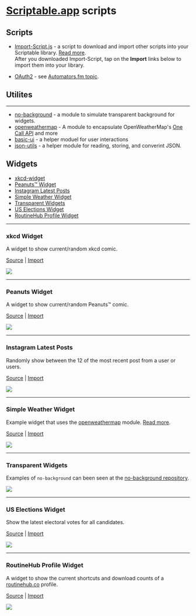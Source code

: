 # [Scriptable.app](https://scriptable.app) scripts

## Scripts
* [Import-Script.js](Import-Script/Import-Script.js) - a script to download and import other scripts into your Scriptable library. [Read more](Import-Script).  
After you downloaded Import-Script, tap on the **Import** links below to import them into your library.

* [OAuth2](OAuth2) - see [Automators.fm topic](https://talk.automators.fm/t/building-a-general-purpose-oauth-redirect-proxy-for-shortcuts-and-scriptable/4420).

## Utilites
---
* [no-background](http://github.com/supermamon/scriptable-no-background) - a module to simulate transparent background for widgets.
* [openweathermap](openweathermap) - A module to encapsulate OpenWeatherMap's [One Call API](https://openweathermap.org/api/one-call-api) and more
* [basic-ui](utilities/basic-ui.js) - a helper moduel for user interactions
* [json-utils](utilities/json-utils.js) - a helper module for reading, storing, and converint JSON.


## Widgets

* [xkcd-widget](#xkcd-widget)
* [Peanuts™ Widget](#peanuts-widget)
* [Instagram Latest Posts](#instagram-latest-posts)
* [Simple Weather Widget](#simple-weather-widget)
* [Transparent Widgets](#transparent-widgets)
* [US Elections Widget](#us-elections-widget)
* [RoutineHub Profile Widget](#routinehub-profile-widget)

---
### xkcd Widget
A widget to show current/random xkcd comic.

[Source](xkcd-widget/xkcd.js) | [Import](https://open.scriptable.app/run/Import-Script?url=https://github.com/supermamon/scriptable-scripts/xkcd-widget/xkcd.js) 

![](xkcd-widget/preview.jpg)

--- 
### Peanuts Widget
A widget to show current/random Peanuts™ comic.

[Source](peanuts-widget/peanuts-widget.js) | [Import](https://open.scriptable.app/run/Import-Script?url=https://github.com/supermamon/scriptable-scripts/peanuts-widget/peanuts-widget.js)

![](peanuts-widget/preview.jpg)

---
### Instagram Latest Posts
Randomly show between the 12 of the most recent post from a user or users.

[Source](ttp://github.com/supermamon/scriptable-instagram-widgets/ig-latest-post.js) | [Import](https://open.scriptable.app/run/Import-Script?url=https://github.com/supermamon/scriptable-instagram-widgets/instagram-widgets/ig-latest-post.js)

![](https://raw.githubusercontent.com/supermamon/scriptable-instagram-widgets/master/preview-igl.jpg)

---
### Simple Weather Widget

Example widget that uses the [openweathermap](openweathermap) module. [Read more](openweathermap).

[Source](openweathermap/simple-weather-widget.js) | [Import](https://open.scriptable.app/run/Import-Script?url=https://github.com/supermamon/scriptable-scripts/openweathermap/simple-weather-widget.js)

![](openweathermap/preview-sml.jpg)

---
### Transparent Widgets
Examples of `no-background` can been seen at the [no-background repository](https://github.com/supermamon/scriptable-no-background).

![](no-background/preview-sml.jpg)

---
### US Elections Widget
Show the latest electoral votes for all candidates.

[Source](misc/us-elections.js) | [Import](https://open.scriptable.app/run/Import-Script?url=https://github.com/supermamon/scriptable-scripts/misc/us-elections.js)

![](misc/preview-uspolls.jpg)

---
### RoutineHub Profile Widget
A widget to show the current shortcuts and download counts of a [routinehub.co](https://routinehub.co) profile. 

[Source](routinehub-widgets/rh-profile-widget.js) | [Import](https://open.scriptable.app/run/Import-Script?url=https://github.com/supermamon/scriptable-scripts/routinehub-widgets/rh-profile-widget.js) 

![](routinehub-widgets/preview-rhp-sml.jpg)


